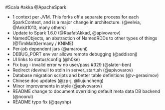 #Scala #akka @ApacheSpark

* 1 context per JVM.  This forks off a separate process for each SparkContext, and is a major change in architecture.  (@velvia, @Ankit1010, many others)
* Update to Spark 1.6.0 (@RaafatAkkad, @apivovarov)
* NamedObjects, an abstraction of NamedRDDs to other types of things (@TimMaltGermany / KNIME)
* Per-job dependent jars (@amarouni)
* DEBUG_PORT env var allows remote debugging (@addisonj)
* UI links to status/config (@h0ke)
* Fix bug - invalid error w no user/pass #329 (@slater-ben)
* Redirect /dev/null to stdin in server_start.sh (@apivovarov)
* Database migration scripts and better table definitions (@v-gerasimov)
* Chinese doc updates (@zp-j, @liujuncheng)
* Minor improvements in style (@apivovarov)
* README change to document overriding default meta data DB backend (@noorul)
* README typo fix (@qayshp)
